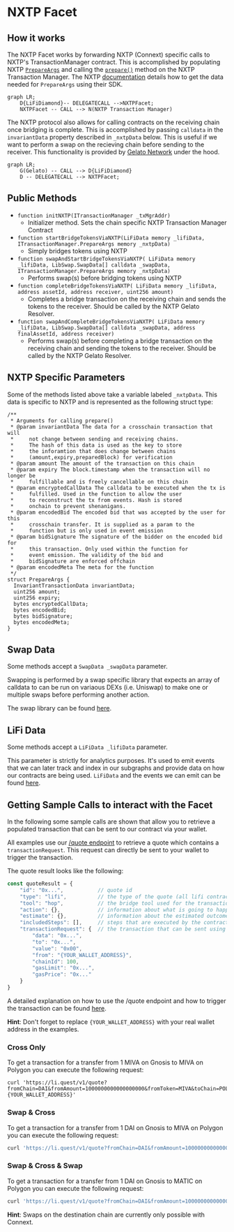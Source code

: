 # NXTP Facet

## How it works

The NXTP Facet works by forwarding NXTP (Connext) specific calls to NXTP's TransactionManager contract. This is accomplished by populating NXTP [`PrepareArgs`](https://github.com/connext/nxtp/blob/be883bd54b7e62f448452945c660e6e87055e637/packages/contracts/contracts/interfaces/ITransactionManager.sol#L72-L103) and calling the [`prepare()`](https://github.com/connext/nxtp/blob/be883bd54b7e62f448452945c660e6e87055e637/packages/contracts/contracts/TransactionManager.sol#L251-L267) method on the NXTP Transaction Manager. The NXTP [documentation](https://docs.connext.network/Integration/Guides/initiating-from-contract) details how to get the data needed for `PrepareArgs` using their SDK.

```mermaid
graph LR;
    D{LiFiDiamond}-- DELEGATECALL -->NXTPFacet;
    NXTPFacet -- CALL --> N(NXTP Transaction Manager)
```

The NXTP protocol also allows for calling contracts on the receiving chain once bridging is complete. This is accomplished by passing `calldata` in the `invariantData` property described in `_nxtpData` below. This is useful if we want to perform a swap on the recieving chain before sending to the receiver. This functionality is provided by [Gelato Network](https://gelato.network) under the hood.

```mermaid
graph LR;
    G(Gelato) -- CALL --> D{LiFiDiamond}
    D -- DELEGATECALL --> NXTPFacet;
```

## Public Methods

- `function initNXTP(ITransactionManager _txMgrAddr)`
  - Initializer method. Sets the chain specific NXTP Transaction Manager Contract
- `function startBridgeTokensViaNXTP(LiFiData memory _lifiData, ITransactionManager.PrepareArgs memory _nxtpData)`
  - Simply bridges tokens using NXTP
- `function swapAndStartBridgeTokensViaNXTP( LiFiData memory _lifiData, LibSwap.SwapData[] calldata _swapData, ITransactionManager.PrepareArgs memory _nxtpData)`
  - Performs swap(s) before bridging tokens using NXTP
- `function completeBridgeTokensViaNXTP( LiFiData memory _lifiData, address assetId, address receiver, uint256 amount)`
  - Completes a bridge transaction on the receiving chain and sends the tokens to the receiver. Should be called by the NXTP Gelato Resolver.
- `function swapAndCompleteBridgeTokensViaNXTP( LiFiData memory _lifiData, LibSwap.SwapData[] calldata _swapData, address finalAssetId, address receiver)`
  - Performs swap(s) before completing a bridge transaction on the receiving chain and sending the tokens to the receiver. Should be called by the NXTP Gelato Resolver.

## NXTP Specific Parameters

Some of the methods listed above take a variable labeled `_nxtpData`. This data is specific to NXTP and is represented as the following struct type:

```solidity
/**
 * Arguments for calling prepare()
 * @param invariantData The data for a crosschain transaction that will
 *     not change between sending and receiving chains.
 *     The hash of this data is used as the key to store
 *     the inforamtion that does change between chains
 *     (amount,expiry,preparedBlock) for verification
 * @param amount The amount of the transaction on this chain
 * @param expiry The block.timestamp when the transaction will no longer be
 *     fulfillable and is freely cancellable on this chain
 * @param encryptedCallData The calldata to be executed when the tx is
 *     fulfilled. Used in the function to allow the user
 *     to reconstruct the tx from events. Hash is stored
 *     onchain to prevent shenanigans.
 * @param encodedBid The encoded bid that was accepted by the user for this
 *     crosschain transfer. It is supplied as a param to the
 *     function but is only used in event emission
 * @param bidSignature The signature of the bidder on the encoded bid for
 *     this transaction. Only used within the function for
 *     event emission. The validity of the bid and
 *     bidSignature are enforced offchain
 * @param encodedMeta The meta for the function
 */
struct PrepareArgs {
  InvariantTransactionData invariantData;
  uint256 amount;
  uint256 expiry;
  bytes encryptedCallData;
  bytes encodedBid;
  bytes bidSignature;
  bytes encodedMeta;
}

```

## Swap Data

Some methods accept a `SwapData _swapData` parameter.

Swapping is performed by a swap specific library that expects an array of calldata to can be run on variaous DEXs (i.e. Uniswap) to make one or multiple swaps before performing another action.

The swap library can be found [here](../src/Libraries/LibSwap.sol).

## LiFi Data

Some methods accept a `LiFiData _lifiData` parameter.

This parameter is strictly for analytics purposes. It's used to emit events that we can later track and index in our subgraphs and provide data on how our contracts are being used. `LiFiData` and the events we can emit can be found [here](../src/Interfaces/ILiFi.sol).

## Getting Sample Calls to interact with the Facet

In the following some sample calls are shown that allow you to retrieve a populated transaction that can be sent to our contract via your wallet.

All examples use our [/quote endpoint](https://apidocs.li.finance/reference/get_quote-1) to retrieve a quote which contains a `transactionRequest`. This request can directly be sent to your wallet to trigger the transaction.

The quote result looks like the following:

```javascript
const quoteResult = {
    "id": "0x...",           // quote id
    "type": "lifi",          // the type of the quote (all lifi contract calls have the type "lifi")
    "tool": "hop",           // the bridge tool used for the transaction
    "action": {},            // information about what is going to happen
    "estimate": {},          // information about the estimated outcome of the call
    "includedSteps": [],     // steps that are executed by the contract as part of this transaction, e.g. a swap step and a cross step
    "transactionRequest": {  // the transaction that can be sent using a wallet
        "data": "0x...",
        "to": "0x...",
        "value": "0x00",
        "from": "{YOUR_WALLET_ADDRESS}",
        "chainId": 100,
        "gasLimit": "0x...",
        "gasPrice": "0x..."
    }
}
```

A detailed explanation on how to use the /quote endpoint and how to trigger the transaction can be found [here](https://apidocs.li.finance/reference/how-to-transfer-tokens).

**Hint**: Don't forget to replace `{YOUR_WALLET_ADDRESS}` with your real wallet address in the examples.

### Cross Only
To get a transaction for a transfer from 1 MIVA on Gnosis to MIVA on Polygon you can execute the following request:
```shell
curl 'https://li.quest/v1/quote?fromChain=DAI&fromAmount=1000000000000000000&fromToken=MIVA&toChain=POL&toToken=MIVA&slippage=0.03&allowBridges=connext&fromAddress={YOUR_WALLET_ADDRESS}'
```

### Swap & Cross
To get a transaction for a transfer from 1 DAI on Gnosis to MIVA on Polygon you can execute the following request:
```sh
curl 'https://li.quest/v1/quote?fromChain=DAI&fromAmount=1000000000000000000&fromToken=DAI&toChain=POL&toToken=MIVA&slippage=0.03&allowBridges=connext&fromAddress={YOUR_WALLET_ADDRESS}'
```

### Swap & Cross & Swap
To get a transaction for a transfer from 1 DAI on Gnosis to MATIC on Polygon you can execute the following request:
```sh
curl 'https://li.quest/v1/quote?fromChain=DAI&fromAmount=1000000000000000000&fromToken=DAI&toChain=POL&toToken=MATIC&slippage=0.03&allowBridges=connext&fromAddress={YOUR_WALLET_ADDRESS}'
```

**Hint**: Swaps on the destination chain are currently only possible with Connext.
